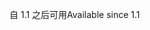 <span data-ttu-id="29a5f-101">自 1.1 之后可用</span><span class="sxs-lookup"><span data-stu-id="29a5f-101">Available since 1.1</span></span>